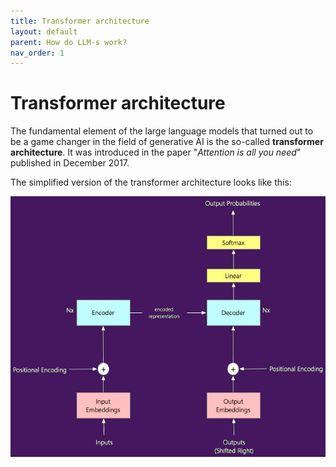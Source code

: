 ```yaml
---
title: Transformer architecture
layout: default
parent: How do LLM-s work?
nav_order: 1
---
```


# Transformer architecture

The fundamental element of the large language models that turned out to be a game changer in the field of generative AI is the so-called **transformer architecture**. It was introduced in the paper "*Attention is all you need*" published in December 2017.

The simplified version of the transformer architecture looks like this:

![transformer architecture simplified](TransformerArchitectureSimplified.webp)

